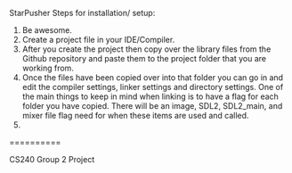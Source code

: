 StarPusher
Steps for installation/ setup:
1) Be awesome. 
2) Create a project file in your IDE/Compiler. 
3) After you create the project then copy over the library files from the Github repository and paste them to the project folder that you are working from. 
4) Once the files have been copied over into that folder you can go in and edit the compiler settings, linker settings and directory settings. 
     One of the main things to keep in mind when linking is to have a flag for each folder you have copied. There will be an image, SDL2, SDL2_main, and mixer file flag need for when these items are used and called. 
5)       

==========

CS240 Group 2 Project
